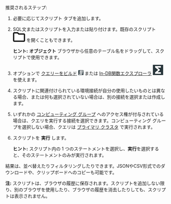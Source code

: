 推奨されるステップ:

1.  必要に応じてスクリプト タブを追加します。

2.  SQL文またはスクリプトを入力または貼り付けます。既存のスクリプト ![icn-folder\_black\_15px.svg](Images/niz1696362597829.svg) を開くこともできます。

    **ヒント:** **オブジェクト** ブラウザから任意のテーブル名をドラッグして、スクリプトで使用できます。

3.  オプションで [クエリーをビルド](vkk1692059193535.md) ![""](Images/nsa1692141328702.png) または [In-DB関数エクスプローラ](iql1691540875799.md) ![""](Images/vxh1684731330989.svg) を使えます。

4.  スクリプトに関連付けられている環境接続が自分の使用したいものとは異なる場合、または何も選択されていない場合は、別の接続を選択または作成します。

5.  いずれかの [コンピューティング グループ](mqu1640280532737.md) へのアクセス権が付与されている場合は、クエリを実行する接続を選択できます。コンピューティング グループを選択しない場合、クエリは [プライマリ クラスタ](nmr1658424425362.md) で実行されます。

6.  スクリプトを **実行** します。

    **ヒント:** スクリプト内の 1 つのステートメントを選択し、**実行**を選択すると、そのステートメントのみが実行されます。

結果は、並べ替えたりフィルタリングしたりできます。JSONやCSV形式でのダウンロードや、クリップボードへのコピーも可能です。

**注:** スクリプトは、ブラウザの履歴に保存されます。スクリプトを追加しない限り、別のブラウザを使用したり、ブラウザの履歴を消去したりしても、スクリプトは表示されません。
